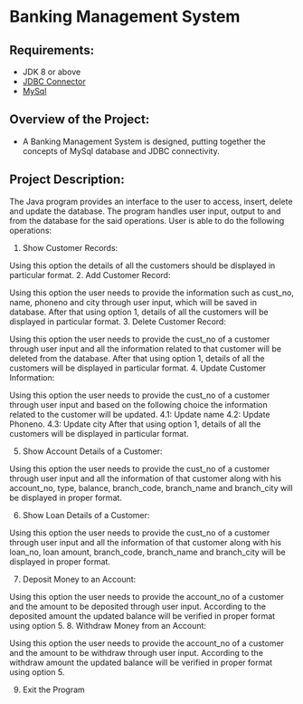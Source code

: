 # Banking Management System 
## Requirements:
- JDK 8 or above
- <a href="https://dev.mysql.com/downloads/connector/j/">JDBC Connector</a>
- <a href="https://dev.mysql.com/downloads/mysql/">MySql</a>
## Overview of the Project: 
- A Banking Management System is designed, putting together the concepts of MySql database and JDBC connectivity.

## Project Description:

The Java program provides an interface to the user to access, insert, delete and update the database. The program handles user input, output to and from the database for the said operations. User is able to do the following operations:
1.	Show Customer Records: 

Using this option the details of all the customers should be displayed in particular format.
2.	Add Customer Record: 

Using this option the user needs to provide the information such as cust_no, name, phoneno and city through user input, which will be saved in database. After that using option 1, details of all the customers will be displayed in particular format.
3.	Delete Customer Record:

Using this option the user needs to provide the cust_no of a customer through user input and all the information related to that customer will be deleted from the database. After that using option 1, details of all the customers will be displayed in particular format.
4.	Update Customer Information:

Using this option the user needs to provide the cust_no of a customer through user input and based on the following choice the information related to the customer will be updated. 4.1: Update name 4.2: Update Phoneno. 4.3: Update city After that using option 1, details of all the customers will be displayed in particular format.



5.	 Show Account Details of a Customer:

Using this option the user needs to provide the cust_no of a customer through user input and all the information of that customer along with his account_no, type, balance, branch_code, branch_name and branch_city will be displayed in proper format.


6.	 Show Loan Details of a Customer: 

Using this option the user needs to provide the cust_no of a customer through user input and all the information of that customer along with his loan_no, loan amount, branch_code, branch_name and branch_city will be displayed in proper format.

7.	 Deposit Money to an Account:

Using this option the user needs to provide the account_no of a customer and the amount to be deposited through user input. According to the deposited amount the updated balance will be verified in proper format using option 5.
8.	 Withdraw Money from an Account: 

Using this option the user needs to provide the account_no of a customer and the amount to be withdraw through user input. According to the withdraw amount the updated balance will be verified in proper format using option 5.

9.	 Exit the Program


